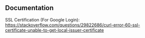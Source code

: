 ## Documentation

SSL Certification (For Google Login): https://stackoverflow.com/questions/29822686/curl-error-60-ssl-certificate-unable-to-get-local-issuer-certificate
